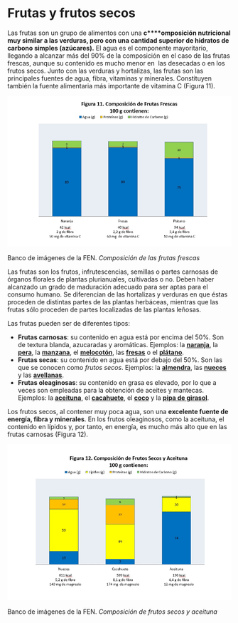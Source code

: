 # Frutas y frutos secos

Las frutas son un grupo de alimentos con una **c****omposición nutricional muy similar a las verduras, pero con una cantidad superior de hidratos de carbono simples (azúcares).** El agua es el componente mayoritario, llegando a alcanzar más del 90% de la composición en el caso de las frutas frescas, aunque su contenido es mucho menor en  las desecadas o en los frutos secos. Junto con las verduras y hortalizas, las frutas son las principales fuentes de agua, fibra, vitaminas y minerales. Constituyen también la fuente alimentaria más importante de vitamina C (Figura 11).


![Frutas y frutos secos](img/Figura_11.jpg "Composición de frutas y frutos secos")


Banco de imágenes de la FEN. _Composición de las frutas frescas_

Las frutas son los frutos, infrutescencias, semillas o partes carnosas de órganos florales de plantas plurianuales, cultivadas o no. Deben haber alcanzado un grado de maduración adecuado para ser aptas para el consumo humano. Se diferencian de las hortalizas y verduras en que éstas proceden de distintas partes de las plantas herbáceas, mientras que las frutas sólo proceden de partes localizadas de las plantas leñosas.

Las frutas pueden ser de diferentes tipos:

*   **Frutas carnosas**: su contenido en agua está por encima del 50%. Son de textura blanda, azucaradas y aromáticas. Ejemplos: la **[naranja](http://www.fen.org.es/mercadoFen/pdfs/naranja.pdf "Naranja")**, la **[pera](http://www.fen.org.es/mercadoFen/pdfs/pera.pdf "Pera")**, la **[manzana](http://www.fen.org.es/mercadoFen/pdfs/manzana.pdf "Manzana")**, el **[melocotón](http://www.fen.org.es/mercadoFen/pdfs/melocoton.pdf "Melocotón")**, las **[fresas](http://www.fen.org.es/mercadoFen/pdfs/fresa.pdf "Fresa")** o el **[plátano](http://www.fen.org.es/mercadoFen/pdfs/platano.pdf "Plátano")**.
*   **Frutas secas**: su contenido en agua está por debajo del 50%. Son las que se conocen como _frutos secos_. Ejemplos: la **[almendra](http://www.fen.org.es/mercadoFen/pdfs/almendra.pdf "Almendra")**, las **[nueces](http://www.fen.org.es/mercadoFen/pdfs/nuez.pdf "Nuez")** y las **[avellanas](http://www.fen.org.es/mercadoFen/pdfs/avellana.pdf "Avellana")**.
*   **Frutas oleaginosas**: su contenido en grasa es elevado, por lo que a veces son empleadas para la obtención de aceites y mantecas. Ejemplos: la **[aceituna](http://www.fen.org.es/mercadoFen/pdfs/aceitunas.pdf "Aceituna")**, el **[cacahuete](http://www.fen.org.es/mercadoFen/pdfs/cacahuete.pdf "Cacahuete")**, el **[coco](http://www.fen.org.es/mercadoFen/pdfs/coco.pdf "Coco")** y la **[pipa de girasol](http://www.fen.org.es/mercadoFen/pdfs/pipasgirasol.pdf "Pipas de girasol")**.

Los frutos secos, al contener muy poca agua, son una **excelente fuente de energía, fibra y minerales**. En los frutos oleaginosos, como la aceituna, el contenido en lípidos y, por tanto, en energía, es mucho más alto que en las frutas carnosas (Figura 12).


![Frutos secos](img/Figura_12.jpg "Composición de los frutos secos ")


Banco de imágenes de la FEN. _Composición de frutos secos y aceituna_